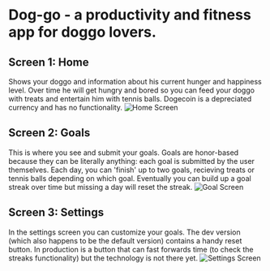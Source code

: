 # Dog-go - a productivity and fitness app for doggo lovers.
## Screen 1: Home
Shows your doggo and information about his current hunger and happiness level. Over time he will get hungry and bored so you can feed your doggo with treats and entertain him with tennis balls. Dogecoin is a depreciated currency and has no functionality.
![Home Screen](https://github.com/AlexHZhou/Dog-go/tree/master/assets/images/screenshot_home.png)



## Screen 2: Goals
This is where you see and submit your goals. Goals are honor-based because they can be literally anything: each goal is submitted by the user themselves. Each day, you can 'finish' up to two goals, recieving treats or tennis balls depending on which goal. Eventually you can build up a goal streak over time but missing a day will reset the streak.
![Goal Screen](https://github.com/AlexHZhou/Dog-go/tree/master/assets/images/screenshot_goal.png)


## Screen 3: Settings
In the settings screen you can customize your goals. The dev version (which also happens to be the default version) contains a handy reset button. In production is a button that can fast forwards time (to check the streaks functionality) but the technology is not there yet.
![Settings Screen](https://github.com/AlexHZhou/Dog-go/tree/master/assets/images/screenshot_settings.png)
